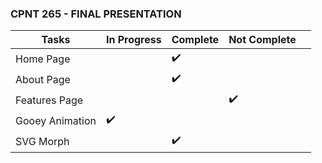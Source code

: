 ###  CPNT 265 - FINAL PRESENTATION  




| Tasks  | In Progress  | Complete |  Not Complete |   |
|---|---|---|---|---|
| Home Page  |   |  ✔️ |   |   |
|  About Page |   |  ✔️ |   |   |
| Features Page  |   |   |  ✔️ |   |
| Gooey Animation  |  ✔️ |   |   |   |
| SVG Morph  |   |  ✔️ |   |   | 

